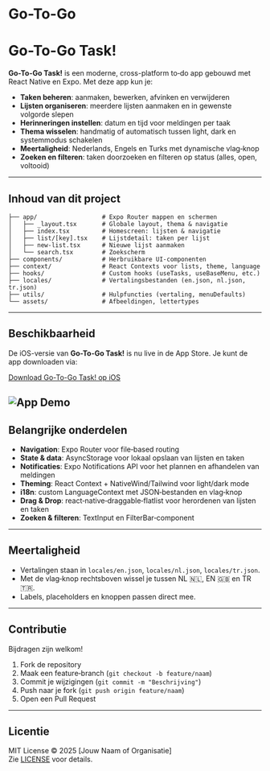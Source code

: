 # Go-To-Go

# Go-To-Go Task!

**Go-To-Go Task!** is een moderne, cross-platform to‑do app gebouwd met React Native en Expo. Met deze app kun je:

- **Taken beheren**: aanmaken, bewerken, afvinken en verwijderen
- **Lijsten organiseren**: meerdere lijsten aanmaken en in gewenste volgorde slepen
- **Herinneringen instellen**: datum en tijd voor meldingen per taak
- **Thema wisselen**: handmatig of automatisch tussen light, dark en systemmodus schakelen
- **Meertaligheid**: Nederlands, Engels en Turks met dynamische vlag‑knop
- **Zoeken en filteren**: taken doorzoeken en filteren op status (alles, open, voltooid)

---

## Inhoud van dit project

```
├── app/                  # Expo Router mappen en schermen
│   ├── _layout.tsx       # Globale layout, thema & navigatie
│   ├── index.tsx         # Homescreen: lijsten & navigatie
│   ├── list/[key].tsx    # Lijstdetail: taken per lijst
│   ├── new-list.tsx      # Nieuwe lijst aanmaken
│   └── search.tsx        # Zoekscherm
├── components/           # Herbruikbare UI-componenten
├── context/              # React Contexts voor lists, theme, language
├── hooks/                # Custom hooks (useTasks, useBaseMenu, etc.)
├── locales/              # Vertalingsbestanden (en.json, nl.json, tr.json)
├── utils/                # Hulpfuncties (vertaling, menuDefaults)
└── assets/               # Afbeeldingen, lettertypes
```

---

## Beschikbaarheid

De iOS-versie van **Go-To-Go Task!** is nu live in de App Store. Je kunt de app downloaden via:

[Download Go-To-Go Task! op iOS](https://apps.apple.com/us/app/go-to-go-task/id6746943031)

## ![App Demo](./demo.gif)

## Belangrijke onderdelen

- **Navigation**: Expo Router voor file‑based routing
- **State & data**: AsyncStorage voor lokaal opslaan van lijsten en taken
- **Notificaties**: Expo Notifications API voor het plannen en afhandelen van meldingen
- **Theming**: React Context + NativeWind/Tailwind voor light/dark mode
- **i18n**: custom LanguageContext met JSON‑bestanden en vlag‑knop
- **Drag & Drop**: react‑native‑draggable‑flatlist voor herordenen van lijsten en taken
- **Zoeken & filteren**: TextInput en FilterBar‑component

---

## Meertaligheid

- Vertalingen staan in `locales/en.json`, `locales/nl.json`, `locales/tr.json`.
- Met de vlag‑knop rechtsboven wissel je tussen NL 🇳🇱, EN 🇬🇧 en TR 🇹🇷.
- Labels, placeholders en knoppen passen direct mee.

---

## Contributie

Bijdragen zijn welkom!

1. Fork de repository
2. Maak een feature‑branch (`git checkout -b feature/naam`)
3. Commit je wijzigingen (`git commit -m "Beschrijving"`)
4. Push naar je fork (`git push origin feature/naam`)
5. Open een Pull Request

---

## Licentie

MIT License © 2025 [Jouw Naam of Organisatie]  
Zie [LICENSE](LICENSE) voor details.
